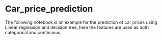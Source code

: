 # Car_price_prediction
The following notebook is an example for the prediction of car prices using Linear regression and decision tree, here the features are used as both categorical and continuous.
